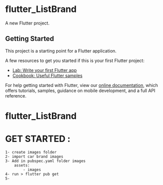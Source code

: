 # flutter_ListBrand

A new Flutter project.

## Getting Started

This project is a starting point for a Flutter application.

A few resources to get you started if this is your first Flutter project:

- [Lab: Write your first Flutter app](https://flutter.dev/docs/get-started/codelab)
- [Cookbook: Useful Flutter samples](https://flutter.dev/docs/cookbook)

For help getting started with Flutter, view our
[online documentation](https://flutter.dev/docs), which offers tutorials,
samples, guidance on mobile development, and a full API reference.
# flutter_ListBrand
# GET STARTED : 
    1- create images folder 
    2- import car brand images 
    3- Add in pubspec.yaml folder images 
        assets:
            - images
    4- run > flutter pub get 
    5- 

